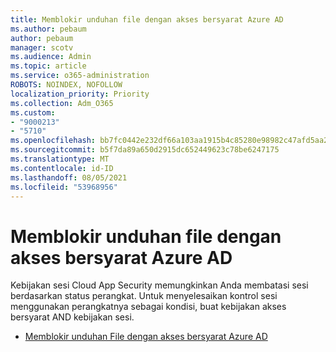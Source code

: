 ```yaml
---
title: Memblokir unduhan file dengan akses bersyarat Azure AD
ms.author: pebaum
author: pebaum
manager: scotv
ms.audience: Admin
ms.topic: article
ms.service: o365-administration
ROBOTS: NOINDEX, NOFOLLOW
localization_priority: Priority
ms.collection: Adm_O365
ms.custom:
- "9000213"
- "5710"
ms.openlocfilehash: bb7fc0442e232df66a103aa1915b4c85280e98982c47afd5aa2cfbb50136fb0f
ms.sourcegitcommit: b5f7da89a650d2915dc652449623c78be6247175
ms.translationtype: MT
ms.contentlocale: id-ID
ms.lasthandoff: 08/05/2021
ms.locfileid: "53968956"
---
```

# <a name="block-file-download-with-azure-ad-conditional-access"></a>Memblokir unduhan file dengan akses bersyarat Azure AD

Kebijakan sesi Cloud App Security memungkinkan Anda membatasi sesi berdasarkan status perangkat. Untuk menyelesaikan kontrol sesi menggunakan perangkatnya sebagai kondisi, buat kebijakan akses bersyarat AND kebijakan sesi.

- [Memblokir unduhan File dengan akses bersyarat Azure AD](https://docs.microsoft.com/cloud-app-security/use-case-proxy-block-session-aad#create-a-block-download-policy-for-unmanaged-devices)
